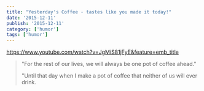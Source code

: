 ```yaml
---
title: "Yesterday's Coffee - tastes like you made it today!"
date: '2015-12-11'
publish: '2015-12-11'
category: ['humor']
tags: ['humor']
---
```


https://www.youtube.com/watch?v=JgMiS81jFyE&feature=emb_title

> "For the rest of our lives, we will always be one pot of coffee ahead."
>
> "Until that day when I make a pot of coffee that neither of us will ever drink.

